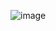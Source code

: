 
![image](https://notes.sjtu.edu.cn/uploads/upload_299a9cc5b995f271983025e08325b8e3.png)
<!---
Making garbage in 10000 hours

RakkanArakal/RakkanArakal is a ✨ special ✨ repository because its `README.md` (this file) appears on your GitHub profile.
You can click the Preview link to take a look at your changes.
--->
